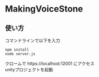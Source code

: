 # MakingVoiceStone


## 使い方
コマンドラインで以下を入力
```
npm install
node server.js 
```
クロームで https://localhost:12001 にアクセス<br>
unityプロジェクトを起動
